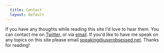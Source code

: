 ```yaml
---
  title: Contact
  layout: default
---
```


If you have any thoughts while reading this site I'd love to hear them. You can contact me on [Twitter][], or via [email][]. If you'd like to have me speak on any topics on this site please email <speaking@userobsessed.net>. Thanks for reading!

[twitter]: http://twitter.com/mayanks
[email]: mailto:mayanks@gmail.com
